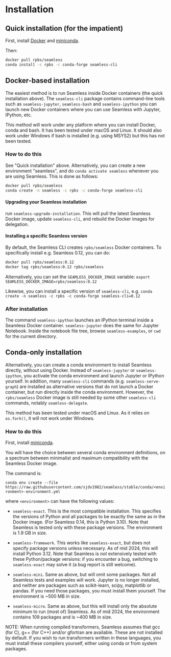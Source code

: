 # Installation

## Quick installation (for the impatient)

First, install [Docker](https://docs.docker.com/get-docker/)
and [miniconda](https://docs.conda.io/en/latest/miniconda.html).

Then:

```bash
docker pull rpbs/seamless
conda install -c rpbs -c conda-forge seamless-cli
```

## Docker-based installation

The easiest method is to run Seamless inside Docker containers (the quick installation above). The `seamless-cli` package contains command-line tools such as `seamless-jupyter`, `seamless-bash` and `seamless-ipython` you can launch new Docker containers where you can use Seamless with Jupyter, IPython, etc.

This method will work under any platform where you can install Docker, conda and bash. It has been tested under macOS and Linux. It should also work under Windows if bash is installed (e.g. using MSYS2) but this has not been tested.

### How to do this

See "Quick installation" above. Alternatively, you can create a new environment "seamless", and do `conda activate seamless` whenever you are using Seamless. This is done as follows:

```bash
docker pull rpbs/seamless
conda create -n seamless -c rpbs -c conda-forge seamless-cli
```

#### Upgrading your Seamless installation

run `seamless-upgrade-installation`. This will pull the latest Seamless Docker image, update `seamless-cli`, and rebuild the Docker images for delegation.

#### Installing a specific Seamless version

By default, the Seamless CLI creates `rpbs/seamless` Docker containers.
To specifically install e.g. Seamless 0.12, you can do:

```bash
docker pull rpbs/seamless:0.12
docker tag rpbs/seamless:0.12 rpbs/seamless
```

Alternatively, you can set the `SEAMLESS_DOCKER_IMAGE` variable:
`export SEAMLESS_DOCKER_IMAGE=rpbs/seamless:0.12`

Likewise, you can install a specific version of `seamless-cli`, e.g.
`conda create -n seamless -c rpbs -c conda-forge seamless-cli=0.12`

### After installation

The command ```seamless-ipython``` launches an IPython terminal inside a Seamless Docker container. ```seamless-jupyter``` does the same for Jupyter Notebook. Inside the notebook file tree, browse `seamless-examples`, or `cwd` for the current directory.

## Conda-only installation

Alternatively, you can create a conda environment to install Seamless directly, without using Docker. Instead of `seamless-jupyter` or `seamless-ipython`, you activate the conda environment and launch Jupyter or IPython yourself. In addition, many `seamless-cli` commands (e.g. `seamless-serve-graph`) are installed as alternative versions that do not launch a Docker container, but run directly inside the conda environment. However, the `rpbs/seamless` Docker image is still needed by some other `seamless-cli` commands, notably `seamless-delegate`.

This method has been tested under macOS and Linux. As it relies on `os.fork()`, it will not work under Windows.

### How to do this

First, install [miniconda](https://docs.conda.io/en/latest/miniconda.html).

You will have the choice between several conda environment definitions, on a spectrum between minimalist and maximum compatibility with the Seamless Docker image.

The command is:

`conda env create --file https://raw.githubusercontent.com/sjdv1982/seamless/stable/conda/<environment>-environment.yml`

where `<environment>` can have the following values:

- `seamless-exact`. This is the most compatible installation. This specifies the versions of Python and all packages to be exactly the same as in the Docker image. (For Seamless 0.14, this is Python 3.10). Note that Seamless is tested only with these package versions. The environment is 1.9 GB in size.

- `seamless-framework`. This works like `seamless-exact`, but does not specify package versions unless necessary. As of mid 2024, this will install Python 3.12. Note that Seamless is *not* extensively tested with these Python/package versions: if you encounter a bug, switching to `seamless-exact` may solve it (a bug report is still welcome).

- `seamless-mini`. Same as above, but will omit some packages. Not all Seamless tests and examples will work. Jupyter is no longer installed, and neither are packages such as scikit-learn, scipy, matplotlib or pandas. If you need those packages, you must install them yourself. The environment is ~500 MB in size.

- `seamless-micro`. Same as above, but this will install only the absolute minimum to run (most of) Seamless. As of mid 2024, the environment contains 109 packages and is ~400 MB in size.

NOTE: When running compiled transformers, Seamless assumes that gcc (for C), g++ (for C++) and/or gfortran are available. These are not installed by default. If you wish to run transformers written in these languages, you must install these compilers yourself, either using conda or from system packages.

